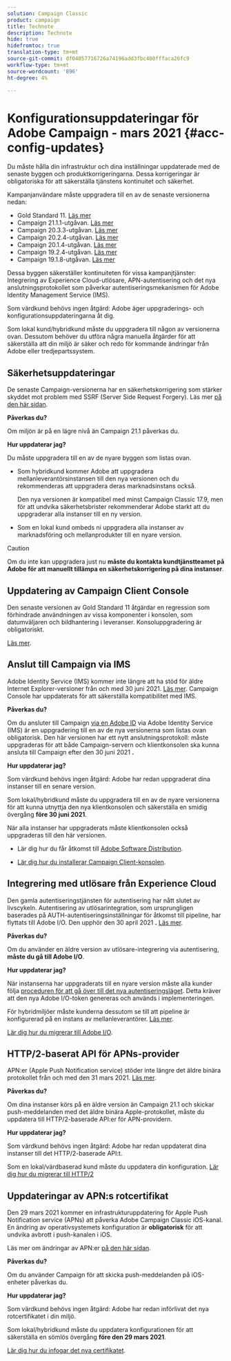 ```yaml
---
solution: Campaign Classic
product: campaign
title: Technote
description: Technote
hide: true
hidefromtoc: true
translation-type: tm+mt
source-git-commit: df04057716726a74196add3fbc400fffaca26fc9
workflow-type: tm+mt
source-wordcount: '896'
ht-degree: 4%

---
```



# Konfigurationsuppdateringar för Adobe Campaign - mars 2021 {#acc-config-updates}

Du måste hålla din infrastruktur och dina inställningar uppdaterade med de senaste byggen och produktkorrigeringarna. Dessa korrigeringar är obligatoriska för att säkerställa tjänstens kontinuitet och säkerhet.

Kampanjanvändare måste uppgradera till en av de senaste versionerna nedan:

* Gold Standard 11. [Läs mer](../rn/using/gold-standard.md)
* Campaign 21.1.1-utgåvan. [Läs mer](../rn/using/latest-release.md)
* Campaign 20.3.3-utgåvan. [Läs mer](../rn/using/release--20-3.md)
* Campaign 20.2.4-utgåvan. [Läs mer](../rn/using/release--20-2.md)
* Campaign 20.1.4-utgåvan. [Läs mer](../rn/using/release--20-1.md)
* Campaign 19.2.4-utgåvan. [Läs mer](../rn/using/release--19-2.md)
* Campaign 19.1.8-utgåvan. [Läs mer](../rn/using/release--19-1.md)

Dessa byggen säkerställer kontinuiteten för vissa kampanjtjänster: Integrering av Experience Cloud-utlösare, APN-autentisering och det nya anslutningsprotokollet som påverkar autentiseringsmekanismen för Adobe Identity Management Service (IMS).

Som värdkund behövs ingen åtgärd: Adobe äger uppgraderings- och konfigurationsuppdateringarna åt dig.

Som lokal kund/hybridkund måste du uppgradera till någon av versionerna ovan. Dessutom behöver du utföra några manuella åtgärder för att säkerställa att din miljö är säker och redo för kommande ändringar från Adobe eller tredjepartssystem.

## Säkerhetsuppdateringar

De senaste Campaign-versionerna har en säkerhetskorrigering som stärker skyddet mot problem med SSRF (Server Side Request Forgery). Läs mer [på den här sidan](https://helpx.adobe.com/security/products/campaign/apsb21-04.html).

**Påverkas du?**

Om miljön är på en lägre nivå än Campaign 21.1 påverkas du.

**Hur uppdaterar jag?**

Du måste uppgradera till en av de nyare byggen som listas ovan.

* Som hybridkund kommer Adobe att uppgradera mellanleverantörsinstansen till den nya versionen och du rekommenderas att uppgradera deras marknadsinstans också.

   Den nya versionen är kompatibel med minst Campaign Classic 17.9, men för att undvika säkerhetsbrister rekommenderar Adobe starkt att du uppgraderar alla instanser till en ny version. 

* Som en lokal kund ombeds ni uppgradera alla instanser av marknadsföring och mellanprodukter till en nyare version.

>[!CAUTION]
>
>Om du inte kan uppgradera just nu **måste du kontakta kundtjänstteamet på Adobe för att manuellt tillämpa en säkerhetskorrigering på dina instanser**.


## Uppdatering av Campaign Client Console

Den senaste versionen av Gold Standard 11 åtgärdar en regression som förhindrade användningen av vissa komponenter i konsolen, som datumväljaren och bildhantering i leveranser. Konsoluppgradering är obligatoriskt.

[Läs mer](../rn/using/gold-standard.md).

## Anslut till Campaign via IMS

Adobe Identity Service (IMS) kommer inte längre att ha stöd för äldre Internet Explorer-versioner från och med 30 juni 2021. [Läs mer](https://helpx.adobe.com/x-productkb/global/update-operating-system-and-browser.html). Campaign Console har uppdaterats för att säkerställa kompatibilitet med IMS.

**Påverkas du?**

Om du ansluter till Campaign [via en Adobe ID](../integrations/using/about-adobe-id.md) via Adobe Identity Service (IMS) är en uppgradering till en av de nya versionerna som listas ovan obligatorisk. Den här versionen har ett nytt anslutningsprotokoll: måste uppgraderas för att både Campaign-servern och klientkonsolen ska kunna ansluta till Campaign efter den 30 juni 2021 **.**

**Hur uppdaterar jag?**

Som värdkund behövs ingen åtgärd: Adobe har redan uppgraderat dina instanser till en senare version.

Som lokal/hybridkund måste du uppgradera till en av de nyare versionerna för att kunna utnyttja den nya klientkonsolen och säkerställa en smidig övergång **före 30 juni 2021**.

När alla instanser har uppgraderats måste klientkonsolen också uppgraderas till den här versionen.

* Lär dig hur du får åtkomst till [Adobe Software Distribution](https://experienceleague.adobe.com/docs/experience-cloud/software-distribution/home.html?lang=en).

* [Lär dig hur du installerar Campaign Client-konsolen](../installation/using/installing-the-client-console.md).

## Integrering med utlösare från Experience Cloud

Den gamla autentiseringstjänsten för autentisering har nått slutet av livscykeln. Autentisering av utlösarintegration, som ursprungligen baserades på AUTH-autentiseringsinställningar för åtkomst till pipeline, har flyttats till Adobe I/O. Den upphör den 30 april 2021 **.** [Läs mer](https://experienceleaguecommunities.adobe.com/t5/adobe-analytics-discussions/adobe-analytics-legacy-api-end-of-life-notice/td-p/385411).

**Påverkas du?**

Om du använder en äldre version av utlösare-integrering via autentisering, **måste du gå till Adobe I/O**.

**Hur uppdaterar jag?**

När instanserna har uppgraderats till en nyare version måste alla kunder följa [proceduren för att gå över till det nya autentiseringsläget](../integrations/using/configuring-adobe-io.md). Detta kräver att den nya Adobe I/O-token genereras och används i implementeringen.  

För hybridmiljöer måste kunderna dessutom se till att pipeline är konfigurerad på en instans av mellanleverantörer. [Läs mer](../integrations/using/configuring-pipeline.md).

[Lär dig hur du migrerar till Adobe I/O](../integrations/using/configuring-adobe-io.md).

## HTTP/2-baserat API för APNs-provider

APN:er (Apple Push Notification service) stöder inte längre det äldre binära protokollet från och med den 31 mars 2021. [Läs mer](https://developer.apple.com/news/?id=c88acm2b).

**Påverkas du?**

Om dina instanser körs på en äldre version än Campaign 21.1 och skickar push-meddelanden med det äldre binära Apple-protokollet, måste du uppdatera till HTTP/2-baserade API:er för APN-providern.

**Hur uppdaterar jag?**

Som värdkund behövs ingen åtgärd: Adobe har redan uppdaterat dina instanser till det HTTP/2-baserade API:t.

Som en lokal/värdbaserad kund måste du uppdatera din konfiguration. [Lär dig hur du migrerar till HTTP/2](https://helpx.adobe.com/se/campaign/kb/migrate-to-apns-http2.html)

## Uppdateringar av APN:s rotcertifikat

Den 29 mars 2021 kommer en infrastrukturuppdatering för Apple Push Notification service (APNs) att påverka Adobe Campaign Classic iOS-kanal. En ändring av operativsystemets konfiguration är **obligatorisk** för att undvika avbrott i push-kanalen i iOS.

Läs mer om ändringar av APN:er [på den här sidan](https://developer.apple.com/news/?id=7gx0a2lp).

**Påverkas du?**

Om du använder Campaign för att skicka push-meddelanden på iOS-enheter påverkas du.

**Hur uppdaterar jag?**

Som värdkund behövs ingen åtgärd: Adobe har redan införlivat det nya rotcertifikatet i din miljö.

Som lokal/hybridkund måste du uppdatera konfigurationen för att säkerställa en sömlös övergång **före den 29 mars 2021**.

[Lär dig hur du infogar det nya certifikatet](ios-certificate-update.md).
